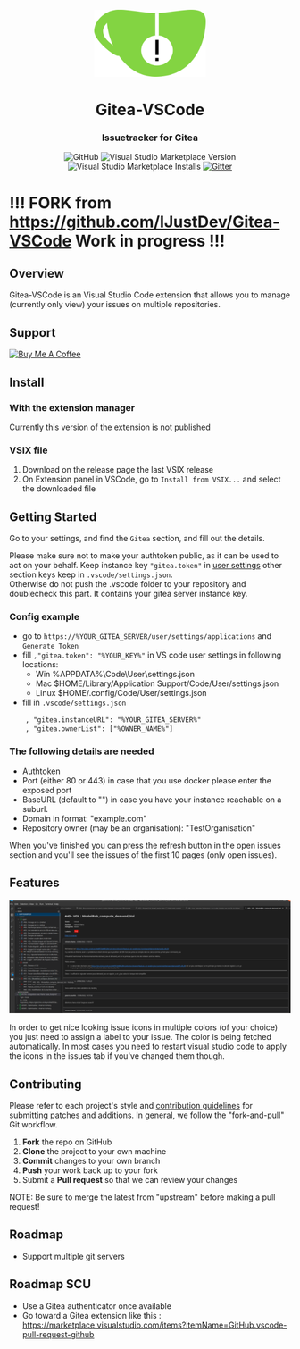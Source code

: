 <div id="vscodium-logo" align="center">
    <br />
    <img src="https://github.com/IJustDev/Gitea-VSCode/raw/master/resources/icon-highres.png" alt="VSCodium Logo" width="200"/>
    <h1>Gitea-VSCode</h1>
    <h3>Issuetracker for Gitea</h3>
</div>

<div id="badges" align="center">

![GitHub](https://img.shields.io/github/license/ijustdev/gitea-vscode)
![Visual Studio Marketplace Version](https://img.shields.io/visual-studio-marketplace/v/ijustdev.gitea-vscode)
![Visual Studio Marketplace Installs](https://img.shields.io/visual-studio-marketplace/i/ijustdev.gitea-vscode)
[![Gitter](https://badges.gitter.im/Gitea-VSCode/community.svg)](https://gitter.im/Gitea-VSCode/community?utm_source=badge&utm_medium=badge&utm_campaign=pr-badge)

</div>

# !!! FORK from https://github.com/IJustDev/Gitea-VSCode Work in progress !!!

## Overview
Gitea-VSCode is an Visual Studio Code extension that allows you to manage (currently only view) your issues on multiple repositories.

## Support
<a href="https://www.buymeacoffee.com/IJustDev" target="_blank"><img src="https://bmc-cdn.nyc3.digitaloceanspaces.com/BMC-button-images/custom_images/orange_img.png" alt="Buy Me A Coffee" style="height: auto !important;width: auto !important;" ></a>

## Install

### With the extension manager

Currently this version of the extension is not published
### VSIX file

1. Download on the release page the last VSIX release
2. On Extension panel in VSCode, go to `Install from VSIX...` and select the downloaded file

## Getting Started

Go to your settings, and find the `Gitea` section, and fill out the details.

Please make sure not to make your authtoken public, as it can be used to act on your behalf.
Keep instance key `"gitea.token"` in [user settings](https://vscode.readthedocs.io/en/latest/getstarted/settings/) other section keys keep in `.vscode/settings.json`.    
Otherwise do not push the .vscode folder to your repository and doublecheck this part. It contains your gitea server instance key.

### Config example

- go to `https://%YOUR_GITEA_SERVER/user/settings/applications` and `Generate Token`
- fill `,"gitea.token": "%YOUR_KEY%"` in VS code user settings in following locations:
   - Win %APPDATA%\Code\User\settings.json
   - Mac $HOME/Library/Application Support/Code/User/settings.json
   - Linux $HOME/.config/Code/User/settings.json
- fill in `.vscode/settings.json` 
```
    , "gitea.instanceURL": "%YOUR_GITEA_SERVER%"
    , "gitea.ownerList": ["%OWNER_NAME%"]
```

### The following details are needed

- Authtoken
- Port (either 80 or 443) in case that you use docker please enter the exposed port
- BaseURL (default to "") in case you have your instance reachable on a suburl.
- Domain in format: "example.com"
- Repository owner (may be an organisation): "TestOrganisation"

When you've finished you can press the refresh button in the open issues section and you'll see the issues of the first 10 pages (only open issues).

## Features

![Multiple repositories and panels](./media/screenshot.png)

In order to get nice looking issue icons in multiple colors (of your choice) you just need to assign a label to your issue. The color is being fetched automatically. In most cases you need to restart visual studio code to apply the icons in the issues tab if you've changed them though.

## Contributing
Please refer to each project's style and [contribution guidelines](CONTRIBUTING.md) for submitting patches and additions. In general, we follow the "fork-and-pull" Git workflow.

 1. **Fork** the repo on GitHub
 2. **Clone** the project to your own machine
 3. **Commit** changes to your own branch
 4. **Push** your work back up to your fork
 5. Submit a **Pull request** so that we can review your changes

NOTE: Be sure to merge the latest from "upstream" before making a pull request!

## Roadmap

- Support multiple git servers

## Roadmap SCU

- Use a Gitea authenticator once available
- Go toward a Gitea extension like this : https://marketplace.visualstudio.com/items?itemName=GitHub.vscode-pull-request-github

[logo]: resources/icon.png
